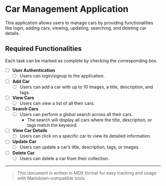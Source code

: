 # Car Management Application

This application allows users to manage cars by providing functionalities like login, adding cars, viewing, updating, searching, and deleting car details.

## Required Functionalities

Each task can be marked as complete by checking the corresponding box.

- [ ] **User Authentication**
  - [ ] Users can login/signup to the application.

- [ ] **Add Car**
  - [ ] Users can add a car with up to 10 images, a title, description, and tags.

- [ ] **View Cars**
  - [ ] Users can view a list of all their cars.

- [ ] **Search Cars**
  - [ ] Users can perform a global search across all their cars.
    - The search will display all cars where the title, description, or tags match the keyword.

- [ ] **View Car Details**
  - [ ] Users can click on a specific car to view its detailed information.

- [ ] **Update Car**
  - [ ] Users can update a car’s title, description, tags, or images.

- [ ] **Delete Car**
  - [ ] Users can delete a car from their collection.

---

> This document is written in MDX format for easy tracking and usage with Markdown-compatible tools.

